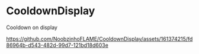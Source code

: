 # CooldownDisplay
Cooldown on display

https://github.com/NoobzinhoFLAME/CooldownDisplay/assets/161374215/fd86964b-d543-482d-99d7-121bd18d603e
